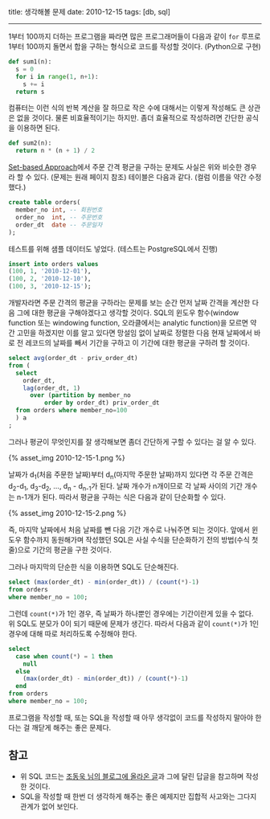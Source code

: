title: 생각해볼 문제
date: 2010-12-15
tags: [db, sql]

---
1부터 100까지 더하는 프로그램을 짜라면 많은 프로그래머들이 다음과 같이 `for` 루프로 1부터 100까지 돌면서 합을 구하는 형식으로 코드를 작성할 것이다. (Python으로 구현)
<!--more-->

```python
def sum1(n):
  s = 0
  for i in range(1, n+1):
    s += i
  return s
```

컴퓨터는 이런 식의 반복 계산을 잘 하므로 작은 수에 대해서는 이렇게 작성해도 큰 상관은 없을 것이다. 물론 비효율적이기는 하지만. 좀더 효율적으로 작성하려면 간단한 공식을 이용하면 된다.

```python
def sum2(n):
  return n * (n + 1) / 2
```

[Set-based Approach](http://ukja.tistory.com/362)에서 주문 간격 평균을 구하는 문제도 사실은 위와 비슷한 경우라 할 수 있다. (문제는 원래 페이지 참조) 테이블은 다음과 같다. (컬럼 이름을 약간 수정했다.)

```sql
create table orders(
  member_no int, -- 회원번호
  order_no  int, -- 주문번호
  order_dt  date -- 주문일자
);
```

테스트를 위해 샘플 데이터도 넣었다. (테스트는 PostgreSQL에서 진행)

```sql
insert into orders values
(100, 1, '2010-12-01'),
(100, 2, '2010-12-10'),
(100, 3, '2010-12-15');
```

개발자라면 주문 간격의 평균을 구하라는 문제를 보는 순간 먼저 날짜 간격을 계산한 다음 그에 대한 평균을 구해야겠다고 생각할 것이다. SQL의 윈도우 함수(window function 또는 windowing function, 오라클에서는 analytic function)을 모르면 약간 고민을 하겠지만 이를 알고 있다면 망설임 없이 날짜로 정렬한 다음 현재 날짜에서 바로 전 레코드의 날짜를 빼서 기간을 구하고 이 기간에 대한 평균을 구하려 할 것이다.

```sql
select avg(order_dt - priv_order_dt)
from (
  select
    order_dt,
    lag(order_dt, 1)
      over (partition by member_no
          order by order_dt) priv_order_dt
  from orders where member_no=100
  ) a
;
```

그러나 평균이 무엇인지를 잘 생각해보면 좀더 간단하게 구할 수 있다는 걸 알 수 있다.

{% asset_img 2010-12-15-1.png %}

날짜가 d<sub>1</sub>(처음 주문한 날짜)부터 d<sub>n</sub>(마지막 주문한 날짜)까지 있다면 각 주문 간격은
d<sub>2</sub>-d<sub>1</sub>, d<sub>3</sub>-d<sub>2</sub>, ..., d<sub>n</sub> - d<sub>n-1</sub>가 된다. 날짜 개수가 n개이므로 각 날짜 사이의 기간 개수는 n-1개가 된다. 따라서 평균을 구하는 식은 다음과 같이 단순화할 수 있다.

{% asset_img 2010-12-15-2.png %}

즉, 마지막 날짜에서 처음 날짜를 뺀 다음 기간 개수로 나눠주면 되는 것이다. 앞에서 윈도우 함수까지 동원해가며 작성했던 SQL은 사실 수식을 단순화하기 전의 방법(수식 첫 줄)으로 기간의 평균을 구한 것이다.

그러나 마지막의 단순한 식을 이용하면 SQL도 단순해진다.

```sql
select (max(order_dt) - min(order_dt)) / (count(*)-1)
from orders
where member_no = 100;
```

그런데 `count(*)`가 1인 경우, 즉 날짜가 하나뿐인 경우에는 기간이란게 있을 수 없다. 위 SQL도 분모가 0이 되기 때문에 문제가 생긴다. 따라서 다음과 같이 `count(*)`가 1인 경우에 대해 따로 처리하도록 수정해야 한다.

```sql
select
  case when count(*) = 1 then
    null
  else
    (max(order_dt) - min(order_dt)) / (count(*)-1)
  end
from orders
where member_no = 100;
```

프로그램을 작성할 때, 또는 SQL을 작성할 때 아무 생각없이 코드를 작성하지 말아야 한다는 걸 깨닫게 해주는 좋은 문제다.

## 참고
* 위 SQL 코드는 [조동욱 님의 블로그에 올라온 글](http://ukja.tistory.com/362)과 그에 달린 답글을 참고하며 작성한 것이다.
* SQL을 작성할 때 한번 더 생각하게 해주는 좋은 예제지만 집합적 사고와는 그다지 관계가 없어 보인다.

